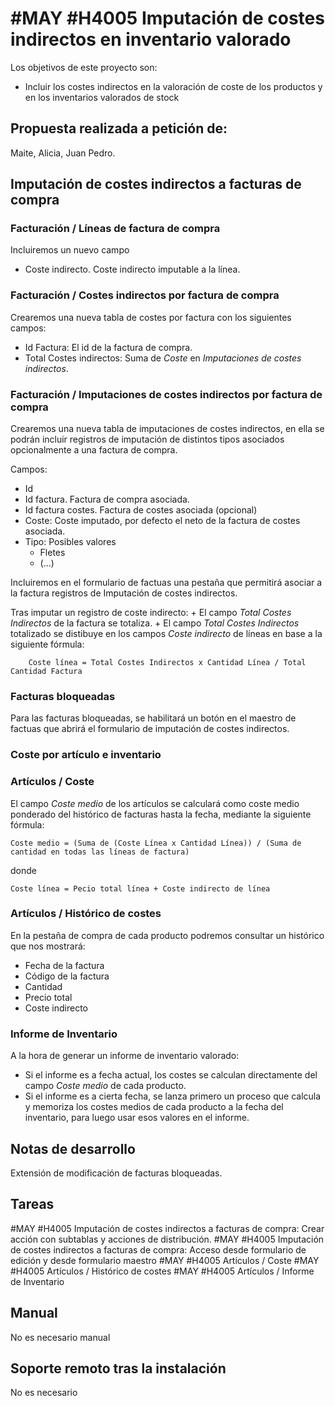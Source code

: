 # #MAY #H4005 Imputación de costes indirectos en inventario valorado

Los objetivos de este proyecto son:
+ Incluir los costes indirectos en la valoración de coste de los productos y en los inventarios valorados de stock

## Propuesta realizada a petición de:
Maite, Alicia, Juan Pedro.

## Imputación de costes indirectos a facturas de compra

### Facturación / Líneas de factura de compra
Incluiremos un nuevo campo
+ Coste indirecto. Coste indirecto imputable a la línea.

### Facturación / Costes indirectos por factura de compra
Crearemos una nueva tabla de costes por factura con los siguientes campos:
+ Id Factura: El id de la factura de compra.
+ Total Costes indirectos: Suma de _Coste_ en _Imputaciones de costes indirectos_.

### Facturación / Imputaciones de costes indirectos por factura de compra
Crearemos una nueva tabla de imputaciones de costes indirectos, en ella se podrán incluir registros de imputación de distintos tipos asociados opcionalmente a una factura de compra.

Campos:
+ Id
+ Id factura. Factura de compra asociada.
+ Id factura costes. Factura de costes asociada (opcional)
+ Coste: Coste imputado, por defecto el neto de la factura de costes asociada.
+ Tipo: Posibles valores
    + Fletes
    + (...)

Incluiremos en el formulario de factuas una pestaña que permitirá asociar a la factura registros de Imputación de costes indirectos.

Tras imputar un registro de coste indirecto:
    + El campo _Total Costes Indirectos_ de la factura se totaliza.
    + El campo _Total Costes Indirectos_ totalizado se distibuye en los campos _Coste indirecto_ de líneas en base a la siguiente fórmula:

        Coste línea = Total Costes Indirectos x Cantidad Línea / Total Cantidad Factura

### Facturas bloqueadas
Para las facturas bloqueadas, se habilitará un botón en el maestro de factuas que abrirá el formulario de imputación de costes indirectos.

### Coste por artículo e inventario

### Artículos / Coste
El campo _Coste medio_ de los artículos se calculará como coste medio ponderado del histórico de facturas hasta la fecha, mediante la siguiente fórmula:

    Coste medio = (Suma de (Coste Línea x Cantidad Línea)) / (Suma de cantidad en todas las líneas de factura)

donde

    Coste línea = Pecio total línea + Coste indirecto de línea

### Artículos / Histórico de costes
En la pestaña de compra de cada producto podremos consultar un histórico que nos mostrará:
+ Fecha de la factura
+ Código de la factura
+ Cantidad
+ Precio total
+ Coste indirecto


### Informe de Inventario
A la hora de generar un informe de inventario valorado:
+ Si el informe es a fecha actual, los costes se calculan directamente del campo _Coste medio_ de cada producto.
+ Si el informe es a cierta fecha, se lanza primero un proceso que calcula y memoriza los costes medios de cada producto a la fecha del inventario, para luego usar esos valores en el informe.

## Notas de desarrollo
Extensión de modificación de facturas bloqueadas.

## Tareas
#MAY #H4005 Imputación de costes indirectos a facturas de compra: Crear acción con subtablas y acciones de distribución.
#MAY #H4005 Imputación de costes indirectos a facturas de compra: Acceso desde formulario de edición y desde formulario maestro
#MAY #H4005 Artículos / Coste
#MAY #H4005 Artículos / Histórico de costes
#MAY #H4005 Artículos / Informe de Inventario


## Manual
No es necesario manual

## Soporte remoto tras la instalación
No es necesario